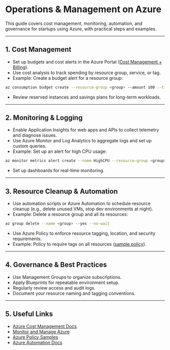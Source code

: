 # Operations & Management on Azure

This guide covers cost management, monitoring, automation, and governance for startups using Azure, with practical steps and examples.

---

## 1. Cost Management

- Set up budgets and cost alerts in the Azure Portal ([Cost Management + Billing](https://portal.azure.com/#blade/Microsoft_Azure_CostManagement/Menu/costanalysis)).
- Use cost analysis to track spending by resource group, service, or tag.
- Example: Create a budget alert for a resource group:

```sh
az consumption budget create --resource-group <group> --amount 100 --time-grain monthly --name myBudget
```

- Review reserved instances and savings plans for long-term workloads.

---

## 2. Monitoring & Logging

- Enable Application Insights for web apps and APIs to collect telemetry and diagnose issues.
- Use Azure Monitor and Log Analytics to aggregate logs and set up custom queries.
- Example: Set up an alert for high CPU usage:

```sh
az monitor metrics alert create --name HighCPU --resource-group <group> --scopes <resource-id> --condition "avg Percentage CPU > 80" --window-size 5m --evaluation-frequency 1m --action <action-group>
```

- Set up dashboards for real-time monitoring.

---

## 3. Resource Cleanup & Automation

- Use automation scripts or Azure Automation to schedule resource cleanup (e.g., delete unused VMs, stop dev environments at night).
- Example: Delete a resource group and all its resources:

```sh
az group delete --name <group> --yes --no-wait
```

- Use Azure Policy to enforce resource tagging, location, and security requirements.
- Example: Policy to require tags on all resources ([sample policy](https://github.com/Azure/azure-policy/blob/master/samples/Tag/require-tag/azurepolicy.json)).

---

## 4. Governance & Best Practices

- Use Management Groups to organize subscriptions.
- Apply Blueprints for repeatable environment setup.
- Regularly review access and audit logs.
- Document your resource naming and tagging conventions.

---

## 5. Useful Links

- [Azure Cost Management Docs](https://learn.microsoft.com/azure/cost-management-billing/)
- [Monitor and Manage Azure](https://learn.microsoft.com/azure/azure-monitor/)
- [Azure Policy Samples](https://github.com/Azure/azure-policy)
- [Azure Automation Docs](https://learn.microsoft.com/azure/automation/)
